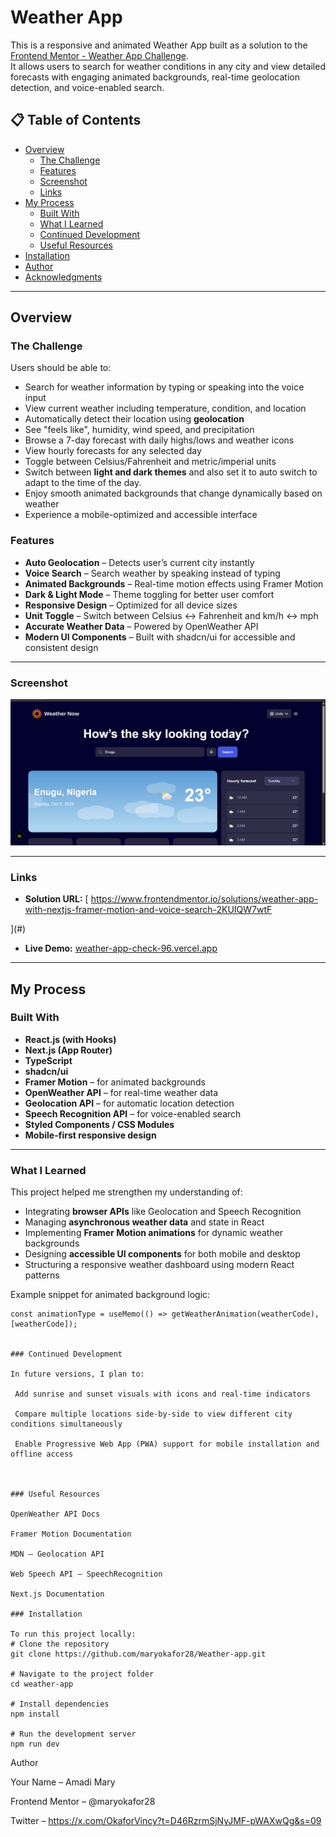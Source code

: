 # Weather App

This is a responsive and animated Weather App built as a solution to the [Frontend Mentor - Weather App Challenge](https://www.frontendmentor.io/challenges/weather-app-K1FhddVm49).  
It allows users to search for weather conditions in any city and view detailed forecasts with engaging animated backgrounds, real-time geolocation detection, and voice-enabled search.

## 📋 Table of Contents

- [Overview](#overview)
  - [The Challenge](#the-challenge)
  - [Features](#features)
  - [Screenshot](#screenshot)
  - [Links](#links)
- [My Process](#my-process)
  - [Built With](#built-with)
  - [What I Learned](#what-i-learned)
  - [Continued Development](#continued-development)
  - [Useful Resources](#useful-resources)
- [Installation](#installation)
- [Author](#author)
- [Acknowledgments](#acknowledgments)

---

## Overview

### The Challenge

Users should be able to:

- Search for weather information by typing or speaking into the voice input
- View current weather including temperature, condition, and location
- Automatically detect their location using **geolocation**
- See "feels like", humidity, wind speed, and precipitation
- Browse a 7-day forecast with daily highs/lows and weather icons
- View hourly forecasts for any selected day
- Toggle between Celsius/Fahrenheit and metric/imperial units
- Switch between **light and dark themes** and also set it to auto switch to adapt to the time of the day.
- Enjoy smooth animated backgrounds that change dynamically based on weather
- Experience a mobile-optimized and accessible interface

### Features

- **Auto Geolocation** – Detects user’s current city instantly
- **Voice Search** – Search weather by speaking instead of typing
- **Animated Backgrounds** – Real-time motion effects using Framer Motion
- **Dark & Light Mode** – Theme toggling for better user comfort
- **Responsive Design** – Optimized for all device sizes
- **Unit Toggle** – Switch between Celsius ↔ Fahrenheit and km/h ↔ mph
- **Accurate Weather Data** – Powered by OpenWeather API
- **Modern UI Components** – Built with shadcn/ui for accessible and consistent design

---

### Screenshot

![Weather App Screenshot](./public/images//weather-img2.png)

---

### Links

- **Solution URL:** [ https://www.frontendmentor.io/solutions/weather-app-with-nextjs-framer-motion-and-voice-search-2KUIQW7wtF

](#)

- **Live Demo:** [weather-app-check-96.vercel.app
  ](#)

---

## My Process

### Built With

- **React.js (with Hooks)**
- **Next.js (App Router)**
- **TypeScript**
- **shadcn/ui**
- **Framer Motion** – for animated backgrounds
- **OpenWeather API** – for real-time weather data
- **Geolocation API** – for automatic location detection
- **Speech Recognition API** – for voice-enabled search
- **Styled Components / CSS Modules**
- **Mobile-first responsive design**

---

### What I Learned

This project helped me strengthen my understanding of:

- Integrating **browser APIs** like Geolocation and Speech Recognition
- Managing **asynchronous weather data** and state in React
- Implementing **Framer Motion animations** for dynamic weather backgrounds
- Designing **accessible UI components** for both mobile and desktop
- Structuring a responsive weather dashboard using modern React patterns

Example snippet for animated background logic:

```tsx
const animationType = useMemo(() => getWeatherAnimation(weatherCode), [weatherCode]);


### Continued Development

In future versions, I plan to:

 Add sunrise and sunset visuals with icons and real-time indicators

 Compare multiple locations side-by-side to view different city conditions simultaneously

 Enable Progressive Web App (PWA) support for mobile installation and offline access



### Useful Resources

OpenWeather API Docs

Framer Motion Documentation

MDN – Geolocation API

Web Speech API – SpeechRecognition

Next.js Documentation

### Installation

To run this project locally:
# Clone the repository
git clone https://github.com/maryokafor28/Weather-app.git

# Navigate to the project folder
cd weather-app

# Install dependencies
npm install

# Run the development server
npm run dev
```

Author

Your Name – Amadi Mary

Frontend Mentor – @maryokafor28

Twitter – https://x.com/OkaforVincy?t=D46RzrmSjNyJMF-pWAXwQg&s=09
